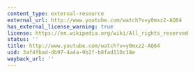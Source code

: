 ```yaml
---
content_type: external-resource
external_url: http://www.youtube.com/watch?v=y0mxz2-AQ64
has_external_license_warning: true
license: https://en.wikipedia.org/wiki/All_rights_reserved
status: ''
title: http://www.youtube.com/watch?v=y0mxz2-AQ64
uid: 3af4fbad-db97-4a4a-9b2f-b8fad110c18e
wayback_url: ''
---
```

